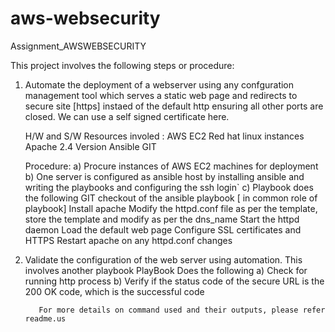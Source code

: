 # aws-websecurity
Assignment_AWSWEBSECURITY

This project involves the following steps or procedure:

1) Automate the deployment of a webserver using any confguration management tool which serves a static web page and redirects to secure site [https] instaed of the default http ensuring all other ports are closed. We can use a self signed certificate here.

    H/W and S/W Resources involed : 
      AWS EC2 Red hat linux instances
      Apache 2.4 Version 
      Ansible
      GIT
      
      
    Procedure:
      a) Procure instances of AWS EC2 machines for deployment
      b) One server is configured as ansible host by installing ansible and writing the playbooks and configuring the ssh login`
      c) Playbook does the following
          GIT checkout of the ansible playbook [ in common role of playbook]
          Install apache
          Modify the httpd.conf file as per the template, store the template and modify as per the dns_name
          Start the httpd daemon
          Load the default web page 
          Configure SSL certificates and HTTPS
          Restart apache on any httpd.conf changes
          
2) Validate the configuration of the web server using automation. This involves another playbook
          PlayBook Does the following
           a) Check for running http process
           b) Verify if the status code of the secure URL is the 200 OK code, which is the successful code
          
          
          
          For more details on command used and their outputs, please refer readme.us
          
         
            
          
        
        
        
      
    
